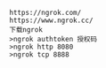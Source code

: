 	https://ngrok.com/
	https://www.ngrok.cc/
	下载ngrok
	>ngrok authtoken 授权码
	>ngrok http 8080
	>ngrok tcp 8888
